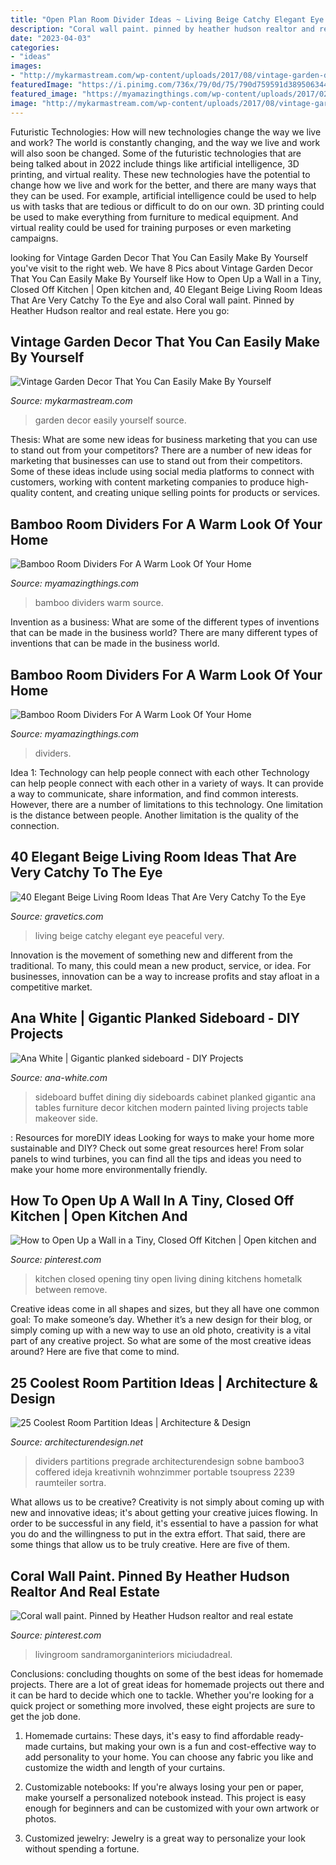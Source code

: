 ```yaml
---
title: "Open Plan Room Divider Ideas ~ Living Beige Catchy Elegant Eye Peaceful Very"
description: "Coral wall paint. pinned by heather hudson realtor and real estate"
date: "2023-04-03"
categories:
- "ideas"
images:
- "http://mykarmastream.com/wp-content/uploads/2017/08/vintage-garden-decor-12.jpg"
featuredImage: "https://i.pinimg.com/736x/79/0d/75/790d759591d38950634414e1c28db247.jpg"
featured_image: "https://myamazingthings.com/wp-content/uploads/2017/02/lights-1.jpg"
image: "http://mykarmastream.com/wp-content/uploads/2017/08/vintage-garden-decor-12.jpg"
---
```



Futuristic Technologies: How will new technologies change the way we live and work?
The world is constantly changing, and the way we live and work will also soon be changed. Some of the futuristic technologies that are being talked about in 2022 include things like artificial intelligence, 3D printing, and virtual reality. These new technologies have the potential to change how we live and work for the better, and there are many ways that they can be used. For example, artificial intelligence could be used to help us with tasks that are tedious or difficult to do on our own. 3D printing could be used to make everything from furniture to medical equipment. And virtual reality could be used for training purposes or even marketing campaigns.

	

		
looking for Vintage Garden Decor That You Can Easily Make By Yourself you've visit to the right web. We have 8 Pics about Vintage Garden Decor That You Can Easily Make By Yourself like How to Open Up a Wall in a Tiny, Closed Off Kitchen | Open kitchen and, 40 Elegant Beige Living Room Ideas That Are Very Catchy To the Eye and also Coral wall paint. Pinned by Heather Hudson realtor and real estate. Here you go:
		
    
## Vintage Garden Decor That You Can Easily Make By Yourself

<img loading=lazy src="http://mykarmastream.com/wp-content/uploads/2017/08/vintage-garden-decor-12.jpg" onerror="this.onerror=null;this.src='https://tse1.mm.bing.net/th?id=OIP.XUpHMkjz1vYTgcB9a6d6mgHaKI&amp;pid=15.1';" alt="Vintage Garden Decor That You Can Easily Make By Yourself">

_Source: mykarmastream.com_

>garden decor easily yourself source. 

	

Thesis: What are some new ideas for business marketing that you can use to stand out from your competitors?
There are a number of new ideas for marketing that businesses can use to stand out from their competitors. Some of these ideas include using social media platforms to connect with customers, working with content marketing companies to produce high-quality content, and creating unique selling points for products or services.

    
## Bamboo Room Dividers For A Warm Look Of Your Home

<img loading=lazy src="http://myamazingthings.com/wp-content/uploads/2017/02/Bamboo-Room-Dividers2.jpg" onerror="this.onerror=null;this.src='https://tse2.mm.bing.net/th?id=OIP.KohtyzVhaQ4tKySCVbs99gHaFL&amp;pid=15.1';" alt="Bamboo Room Dividers For A Warm Look Of Your Home">

_Source: myamazingthings.com_

>bamboo dividers warm source. 

	

Invention as a business: What are some of the different types of inventions that can be made in the business world?
There are many different types of inventions that can be made in the business world.

    
## Bamboo Room Dividers For A Warm Look Of Your Home

<img loading=lazy src="https://myamazingthings.com/wp-content/uploads/2017/02/lights-1.jpg" onerror="this.onerror=null;this.src='https://tse3.mm.bing.net/th?id=OIP.kjOE07QqK1KIQYWSU9oOkQHaGa&amp;pid=15.1';" alt="Bamboo Room Dividers For A Warm Look Of Your Home">

_Source: myamazingthings.com_

>dividers. 

	

Idea 1: Technology can help people connect with each other
Technology can help people connect with each other in a variety of ways. It can provide a way to communicate, share information, and find common interests. However, there are a number of limitations to this technology. One limitation is the distance between people. Another limitation is the quality of the connection.

    
## 40 Elegant Beige Living Room Ideas That Are Very Catchy To The Eye

<img loading=lazy src="https://www.gravetics.com/wp-content/uploads/2017/09/Beige-and-white-living-room-ideas.jpg" onerror="this.onerror=null;this.src='https://tse2.mm.bing.net/th?id=OIP.FO_uP2kW3Z_dfO0FPREXkgHaJr&amp;pid=15.1';" alt="40 Elegant Beige Living Room Ideas That Are Very Catchy To the Eye">

_Source: gravetics.com_

>living beige catchy elegant eye peaceful very. 

	

Innovation is the movement of something new and different from the traditional. To many, this could mean a new product, service, or idea. For businesses, innovation can be a way to increase profits and stay afloat in a competitive market.

    
## Ana White | Gigantic Planked Sideboard - DIY Projects

<img loading=lazy src="http://www.ana-white.com/sites/default/files/image_541.jpg" onerror="this.onerror=null;this.src='https://tse3.mm.bing.net/th?id=OIP.5qyhLV8NtclUlHFVHFtcywHaL2&amp;pid=15.1';" alt="Ana White | Gigantic planked sideboard - DIY Projects">

_Source: ana-white.com_

>sideboard buffet dining diy sideboards cabinet planked gigantic ana tables furniture decor kitchen modern painted living projects table makeover side. 

	

: Resources for moreDIY ideas
Looking for ways to make your home more sustainable and DIY? Check out some great resources here! From solar panels to wind turbines, you can find all the tips and ideas you need to make your home more environmentally friendly.

    
## How To Open Up A Wall In A Tiny, Closed Off Kitchen | Open Kitchen And

<img loading=lazy src="https://i.pinimg.com/736x/43/a0/41/43a04123dcbca8cc2550381ed48807e4.jpg" onerror="this.onerror=null;this.src='https://tse4.mm.bing.net/th?id=OIP.cDy_CdMfkqeTenFH0svmRwHaJ3&amp;pid=15.1';" alt="How to Open Up a Wall in a Tiny, Closed Off Kitchen | Open kitchen and">

_Source: pinterest.com_

>kitchen closed opening tiny open living dining kitchens hometalk between remove. 

	

Creative ideas come in all shapes and sizes, but they all have one common goal: To make someone’s day. Whether it’s a new design for their blog, or simply coming up with a new way to use an old photo, creativity is a vital part of any creative project. So what are some of the most creative ideas around? Here are five that come to mind.

    
## 25 Coolest Room Partition Ideas | Architecture &amp; Design

<img loading=lazy src="https://cdn.architecturendesign.net/wp-content/uploads/2014/08/2239.jpg" onerror="this.onerror=null;this.src='https://tse1.mm.bing.net/th?id=OIP.ecpa_7Gskj2Q6siJYP2MYQAAAA&amp;pid=15.1';" alt="25 Coolest Room Partition Ideas | Architecture &amp; Design">

_Source: architecturendesign.net_

>dividers partitions pregrade architecturendesign sobne bamboo3 coffered ideja kreativnih wohnzimmer portable tsoupress 2239 raumteiler sortra. 

	

What allows us to be creative?
Creativity is not simply about coming up with new and innovative ideas; it's about getting your creative juices flowing. In order to be successful in any field, it's essential to have a passion for what you do and the willingness to put in the extra effort. That said, there are some things that allow us to be truly creative. Here are five of them.

    
## Coral Wall Paint. Pinned By Heather Hudson Realtor And Real Estate

<img loading=lazy src="https://i.pinimg.com/736x/79/0d/75/790d759591d38950634414e1c28db247.jpg" onerror="this.onerror=null;this.src='https://tse4.mm.bing.net/th?id=OIP.vhJf52em4BTYRosrOVYD0AHaFY&amp;pid=15.1';" alt="Coral wall paint. Pinned by Heather Hudson realtor and real estate">

_Source: pinterest.com_

>livingroom sandramorganinteriors miciudadreal. 

	

Conclusions: concluding thoughts on some of the best ideas for homemade projects.
There are a lot of great ideas for homemade projects out there and it can be hard to decide which one to tackle. Whether you're looking for a quick project or something more involved, these eight projects are sure to get the job done. 
1. Homemade curtains: These days, it's easy to find affordable ready-made curtains, but making your own is a fun and cost-effective way to add personality to your home. You can choose any fabric you like and customize the width and length of your curtains.

2. Customizable notebooks: If you're always losing your pen or paper, make yourself a personalized notebook instead. This project is easy enough for beginners and can be customized with your own artwork or photos.

3. Customized jewelry: Jewelry is a great way to personalize your look without spending a fortune.

